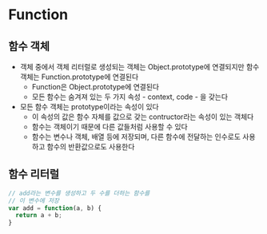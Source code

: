 # Function

## 함수 객체

* 객체 중에서 객체 리터럴로 생성되는 객체는 Object.prototype에 연결되지만 함수 객체는 Function.prototype에 연결된다
  * Function은 Object.prototype에 연결된다
  * 모든 함수는 숨겨져 있는 두 가지 속성 - context, code - 을 갖는다
* 모든 함수 객체는 prototype이라는 속성이 있다
  * 이 속성의 값은 함수 자체를 값으로 갖는 contructor라는 속성이 있는 객체다
  * 함수는 객체이기 때문에 다른 값들처럼 사용할 수 있다
  * 함수는 변수나 객체, 배열 등에 저장되며, 다른 함수에 전달하는 인수로도 사용하고 함수의 반환값으로도 사용한다

## 함수 리터럴

```javascript
// add라는 변수를 생성하고 두 수를 더하는 함수를
// 이 변수에 저장
var add = function(a, b) {
  return a + b;
}
```


